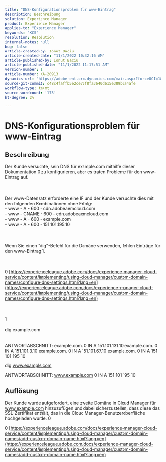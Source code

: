 ```yaml
---
title: "DNS-Konfigurationsproblem für www-Eintrag"
description: Beschreibung
solution: Experience Manager
product: Experience Manager
applies-to: "Experience Manager"
keywords: "KCS"
resolution: Resolution
internal-notes: null
bug: false
article-created-by: Ionut Baciu
article-created-date: "11/1/2022 10:32:16 AM"
article-published-by: Ionut Baciu
article-published-date: "11/1/2022 11:17:51 AM"
version-number: 1
article-number: KA-20913
dynamics-url: "https://adobe-ent.crm.dynamics.com/main.aspx?forceUCI=1&pagetype=entityrecord&etn=knowledgearticle&id=6da4df6f-d059-ed11-9561-6045bd006e5a"
source-git-commit: c48c4faffb5e2ce73f8fa3640d615e389bca4afe
workflow-type: tm+mt
source-wordcount: '173'
ht-degree: 2%

---
```


# DNS-Konfigurationsproblem für www-Eintrag

## Beschreibung

Der Kunde versuchte, sein DNS für example.com mithilfe dieser Dokumentation 0 zu konfigurieren, aber es traten Probleme für den www-Eintrag auf.<br><br> <br><br>Der www-Datensatz erforderte eine IP und der Kunde versuchte dies mit den folgenden Kombinationen ohne Erfolg:
<br>- www - A - 600 - cdn.adobeaemcloud.com
<br>- www - CNAME - 600 - cdn.adobeaemcloud.com
<br>- www - A - 600 - example.com
<br>- www - A - 600 - 151.101.195.10<br><br> <br><br>Wenn Sie einen &quot;dig&quot;-Befehl für die Domäne verwenden, fehlen Einträge für den www-Eintrag 1.<br><br> <br><br>0 [https://experienceleague.adobe.com/docs/experience-manager-cloud-service/content/implementing/using-cloud-manager/custom-domain-names/configure-dns-settings.html?lang=en](https://experienceleague.adobe.com/docs/experience-manager-cloud-service/content/implementing/using-cloud-manager/custom-domain-names/configure-dns-settings.html?lang=en)<br><br> <br><br>1 <br><br>dig example.com<br><br><br>
ANTWORTABSCHNITT: example.com. 0 IN A 151.101.131.10 example.com. 0 IN A 151.101.3.10 example.com. 0 IN A 151.101.67.10 example.com. 0 IN A 151 101 195 10



dig www.example.com

ANTWORTABSCHNITT: www.example.com 0 IN A 151 101 195 10


## Auflösung


Der Kunde wurde aufgefordert, eine zweite Domäne in Cloud Manager für www.example.com hinzuzufügen und dabei sicherzustellen, dass diese das SSL-Zertifikat enthält, das in die Cloud Manager-Benutzeroberfläche hochgeladen wurde. 0

0 [https://experienceleague.adobe.com/docs/experience-manager-cloud-service/content/implementing/using-cloud-manager/custom-domain-names/add-custom-domain-name.html?lang=en](https://experienceleague.adobe.com/docs/experience-manager-cloud-service/content/implementing/using-cloud-manager/custom-domain-names/add-custom-domain-name.html?lang=en)
